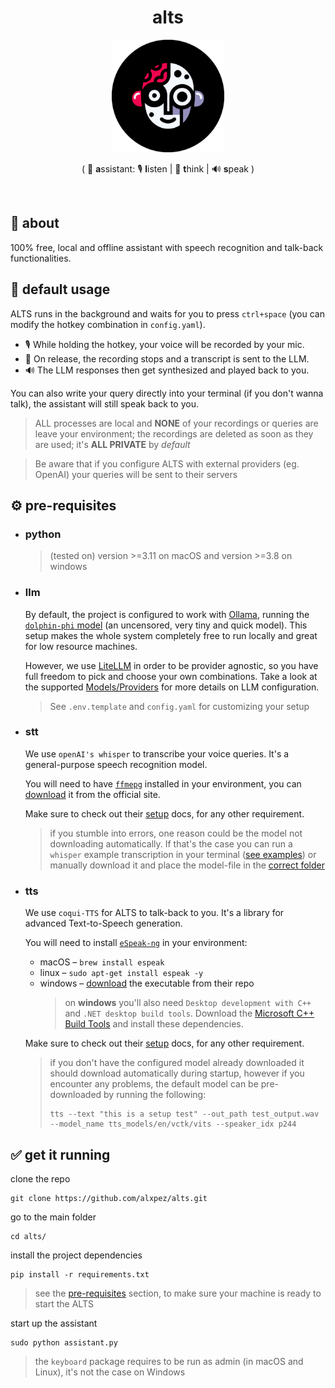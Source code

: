 <h1 align="center">alts</h1>
<p align="center">
  <a href="https://github.com/alxpez/alts" target="_blank">
    <img width="180" src="logo.png">
  </a>
</p>
<p align="center">( 🤖 <strong>a</strong>ssistant: 🎙️ <strong>l</strong>isten | 💭 <strong>t</strong>hink | 🔊 <strong>s</strong>peak )</p>

</br>

## 💬 about
100% free, local and offline assistant with speech recognition and talk-back functionalities.

## 🤖 default usage
<!-- 
TODO: FUTURE FEATURES:
- long-term-memory: ability to save conversations
(thinking of redis - ease of use and speed)

- voice-to-clipboard: talk to take notes, write emails... paste raw or parsed text.
(Use the LLM to reshape/process/parse the whisper result to get a refined result)
(research if possible to paste automatically in the focused text-box)

- task-bar-icon: make the python script into a proper app
(or a simple installable package at least)
(include interface to text too)
-->
ALTS runs in the background and waits for you to press `ctrl+space` (you can modify the hotkey combination in `config.yaml`).
- 🎙️ While holding the hotkey, your voice will be recorded by your mic.
- 💭 On release, the recording stops and a transcript is sent to the LLM.
- 🔊 The LLM responses then get synthesized and played back to you.

You can also write your query directly into your terminal (if you don't wanna talk), the assistant will still speak back to you.

> ALL processes are local and __NONE__ of your recordings or queries are leave your environment; the recordings are deleted as soon as they are used; it's __ALL PRIVATE__ by _default_

> Be aware that if you configure ALTS with external providers (eg. OpenAI) your queries will be sent to their servers

## ⚙️ pre-requisites
- ### python
  > (tested on) version \>=3.11 on macOS and version \>=3.8 on windows

- ### llm
  By default, the project is configured to work with [Ollama](https://ollama.ai/), running the [`dolphin-phi` model](https://ollama.ai/library/dolphin-phi) (an uncensored, very tiny and quick model). This setup makes the whole system completely free to run locally and great for low resource machines.

  However, we use [LiteLLM](https://github.com/BerriAI/litellm) in order to be provider agnostic, so you have full freedom to pick and choose your own combinations.
  Take a look at the supported [Models/Providers](https://docs.litellm.ai/docs/providers) for more details on LLM configuration.
  > See `.env.template` and `config.yaml` for customizing your setup

<!-- TODO: Include extra information and examples of LLM configurations -->

- ### stt
  We use `openAI's whisper` to transcribe your voice queries. It's a general-purpose speech recognition model.

  You will need to have [`ffmepg`](https://ffmpeg.org/) installed in your environment, you can [download](https://ffmpeg.org/download.html) it from the official site.

  Make sure to check out their [setup](https://github.com/openai/whisper?tab=readme-ov-file#setup) docs, for any other requirement.
  > if you stumble into errors, one reason could be the model not downloading automatically. If that's the case you can run a `whisper` example transcription in your terminal ([see examples](https://github.com/openai/whisper?tab=readme-ov-file#command-line-usage)) or manually download it and place the model-file in the [correct folder](https://github.com/openai/whisper/discussions/63)


- ### tts
  We use `coqui-TTS` for ALTS to talk-back to you. It's a library for advanced Text-to-Speech generation.

  You will need to install [`eSpeak-ng`](https://github.com/espeak-ng/espeak-ng) in your environment:
  - macOS – `brew install espeak`
  - linux – `sudo apt-get install espeak -y`
  - windows – [download](https://github.com/espeak-ng/espeak-ng/releases) the executable from their repo
    > on __windows__ you'll also need `Desktop development with C++` and `.NET desktop build tools`.
    > Download the [Microsoft C++ Build Tools](https://visualstudio.microsoft.com/visual-cpp-build-tools/) and install these dependencies.

  Make sure to check out their [setup](https://github.com/coqui-ai/TTS/tree/dev#installation) docs, for any other requirement.
  > if you don't have the configured model already downloaded it should download automatically during startup, however if you encounter any problems, the default model can be pre-downloaded by running the following:
  >  ```ssh
  >  tts --text "this is a setup test" --out_path test_output.wav --model_name tts_models/en/vctk/vits --speaker_idx p244
  >  ```

## ✅ get it running
clone the repo
```ssh
git clone https://github.com/alxpez/alts.git
```

go to the main folder
```ssh
cd alts/
```

install the project dependencies
```ssh
pip install -r requirements.txt
```
> see the [pre-requisites](#pre-requisites) section, to make sure your machine is ready to start the ALTS

start up the assistant
```ssh
sudo python assistant.py
```
> the `keyboard` package requires to be run as admin (in macOS and Linux), it's not the case on Windows

